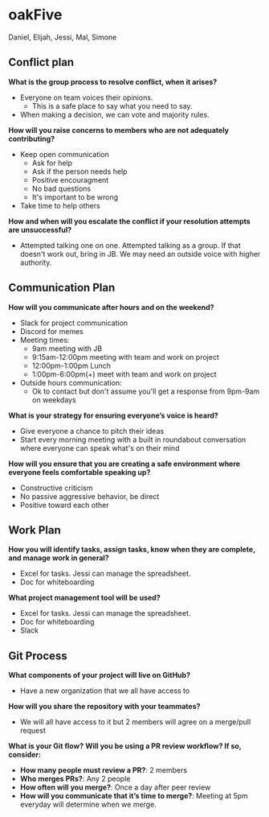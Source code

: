 # oakFive
Daniel, Elijah, Jessi, Mal, Simone


## Conflict plan

**What is the group process to resolve conflict, when it arises?**
- Everyone on team voices their opinions.
    - This is a safe place to say what you need to say.
- When making a decision, we can vote and majority rules.

**How will you raise concerns to members who are not adequately contributing?**
- Keep open communication
    - Ask for help
    - Ask if the person needs help
    - Positive encouragment
    - No bad questions
    - It's important to be wrong
- Take time to help others

**How and when will you escalate the conflict if your resolution attempts are unsuccessful?**
- Attempted talking one on one. Attempted talking as a group. If that doesn't work out, bring in JB. We may need an outside voice with higher authority.

## Communication Plan

**How will you communicate after hours and on the weekend?**
- Slack for project communication
- Discord for memes
- Meeting times:
    - 9am meeting with JB
    - 9:15am-12:00pm meeting with team and work on project
    - 12:00pm-1:00pm Lunch
    - 1:00pm-6:00pm(+) meet with team and work on project
- Outside hours communication:
    - Ok to contact but don't assume you'll get a response from 9pm-9am on weekdays

**What is your strategy for ensuring everyone’s voice is heard?**
- Give everyone a chance to pitch their ideas
- Start every morning meeting with a built in roundabout conversation where everyone can speak what's on their mind

**How will you ensure that you are creating a safe environment where everyone feels comfortable speaking up?**
- Constructive criticism
- No passive aggressive behavior, be direct
- Positive toward each other

## Work Plan

**How you will identify tasks, assign tasks, know when they are complete, and manage work in general?**
- Excel for tasks. Jessi can manage the spreadsheet.
- Doc for whiteboarding

**What project management tool will be used?**
- Excel for tasks. Jessi can manage the spreadsheet.
- Doc for whiteboarding
- Slack

## Git Process

**What components of your project will live on GitHub?**
- Have a new organization that we all have access to

**How will you share the repository with your teammates?**
- We will all have access to it but 2 members will agree on a merge/pull request

**What is your Git flow?**
**Will you be using a PR review workflow? If so, consider:**
- **How many people must review a PR?**: 2 members
- **Who merges PRs?**: Any 2 people
- **How often will you merge?**: Once a day after peer review
- **How will you communicate that it’s time to merge?**: Meeting at 5pm everyday will determine when we merge.
